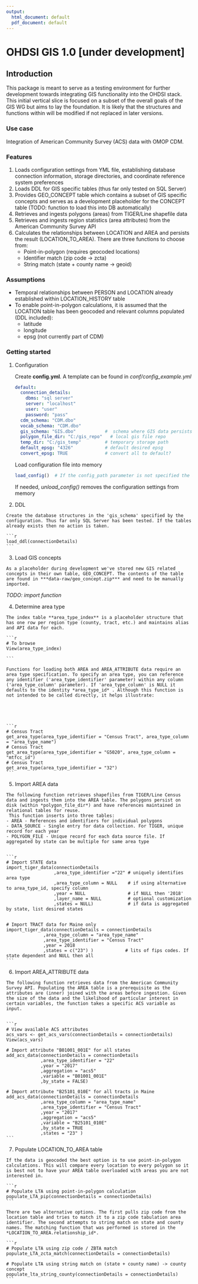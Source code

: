 ```yaml
---
output:
  html_document: default
  pdf_document: default
---
```


# OHDSI GIS 1.0 [under development]

## Introduction


This package is meant to serve as a testing environment for further development towards integrating GIS functionality into the OHDSI stack. This initial vertical slice is focused on a subset of the overall goals of the GIS WG but aims to lay the foundation. It is likely that the structures and functions within will be modified if not replaced in later versions. 

### Use case

Integration of American Community Survey (ACS) data with OMOP CDM. 

### Features
1. Loads configuration settings from YML file, establishing database connection information, storage directories, and coordinate reference system preferences
2. Loads DDL for GIS specific tables (thus far only tested on SQL Server)
3. Provides GEO_CONCEPT table which contains a subset of GIS specific concepts and serves as a development placeholder for the CONCEPT table (TODO: function to load this into DB automatically) 
4. Retrieves and ingests polygons (areas) from TIGER/Line shapefile data 
5. Retrieves and ingests region statistics (area attributes) from the American Community Survey API 
6. Calculates the relationships between LOCATION and AREA and persists the result (LOCATION_TO_AREA). There are three functions to choose from:
    - Point-in-polygon (requires geocoded locations)
    - Identifier match (zip code -> zcta)
    - String match (state + county name -> geoid)

### Assumptions
- Temporal relationships between PERSON and LOCATION already established within LOCATION_HISTORY table
- To enable point-in-polygon calculations, it is assumed that the LOCATION table has been geocoded and relevant columns populated (DDL included):
    - latitude
    - longitude
    - epsg (not currently part of CDM)


### Getting started

1.  Configuration 

	Create **config.yml**. A template can be found in *conf/config_example.yml*

	```yaml
	default:
	  connection_details:
	    dbms: "sql server"
	    server: "localhost"
	    user: "user"
	    password: "pass"
	  cdm_schema: "CDM.dbo"
	  vocab_schema: "CDM.dbo"
	  gis_schema: "GIS.dbo"           #  schema where GIS data persists
	  polygon_file_dir: "C:/gis_repo"	# local gis file repo
	  temp_dir: "C:/gis_temp"         # temporary storage path
	  default_epsg: "4326"            # default desired epsg
	  convert_epsg: TRUE              # convert all to default?
	```
	
    Load configuration file into memory
    
    ```r
  	load_config()  # If the config_path parameter is not specified the assumed path is conf/config.yml
  	```
  	
     If needed, *unload_config()* removes the configuration settings from memory
  
  2. DDL
  
  	Create the database structures in the 'gis_schema' specified by the configuration. Thus far only SQL Server has been tested. If the tables already exists then no action is taken. 
  
  	```r
  	load_ddl(connectionDetails)
  	```
  3. Load GIS concepts
  
  	As a placeholder during development we've stored new GIS related concepts in their own table, GEO_CONCEPT. The contents of the table are found in ***data-raw/geo_concept.zip*** and need to be manually imported.
  *TODO: import function*
  
  
  
  4. Determine area type
  
  	The index table **area_type_index** is a placeholder structure that has one row per region type (county, tract, etc.) and maintains alias and API data for each. 
  	
  	```r
  	# To browse 
  	View(area_type_index) 
  	
  	```
  	
  	Functions for loading both AREA and AREA_ATTRIBUTE data require an area type specification. To specify an area type, you can reference any identifier ('area_type_identifier' parameter) within any column ('area_type_column' parameter). If 'area_type_column' is NULL it defaults to the identity *area_type_id* . Although this function is not intended to be called directly, it helps illustrate:
  	
  	

  
  
    ```r
    # Census Tract
    get_area_type(area_type_identifier = "Census Tract", area_type_column = "area_type_name")
    # Census Tract
    get_area_type(area_type_identifier = "G5020", area_type_column = "mtfcc_id")
    # Census Tract
    get_area_type(area_type_identifier = "32")
    ```
    
 

  5. Import AREA data
  
    The following function retrieves shapefiles from TIGER/Line Census data and ingests them into the AREA table. The polygons persist on disk (within *polygon_file_dir*) and have references maintained in relational tables for reuse. 
     This function inserts into three tables:
    - AREA - References and identifiers for individual polygons
    - DATA_SOURCE - Single entry for data collection. For TIGER, unique record for each year
    - POLYGON_FILE - Unique record for each data source file. If aggregated by state can be multiple for same area type
    
  
    ```r
    # Import STATE data
    import_tiger_data(connectionDetails         
                      ,area_type_identifier ="22" # uniquely identifies area type
                      ,area_type_column = NULL    # if using alternative to area_type_id, specify column
                      ,year = NULL                # if NULL then '2018'              
                      ,layer_name = NULL          # optional customization 
                      ,states = NULL)             # if data is aggregated by state, list desired states 
                      
                      
    # Import TRACT data for Maine only
    import_tiger_data(connectionDetails = connectionDetails
                  ,area_type_column = "area_type_name" 
                  ,area_type_identifier = "Census Tract"
                  ,year = 2018
                  ,states = c("23") )            # lits of fips codes. If state dependent and NULL then all
    ```
    
   
    
  6. Import AREA_ATTRIBUTE data
    
    The following function retrieves data from the American Community Survey API. Populating the AREA table is a prerequisite as the attributes are (inner) joined with the areas before ingestion. Given the size of the data and the likelihood of particular interest in certain variables, the function takes a specific ACS variable as input. 
    
    
    ```r
    # View available ACS attributes
    acs_vars <- get_acs_vars(connectionDetails = connectionDetails)
    View(acs_vars)
    
    # Import attribute "B01001_001E" for all states 
    add_acs_data(connectionDetails = connectionDetails
                 ,area_type_identifier = "22"
                 ,year = "2017"
                 ,aggregation = "acs5"
                 ,variable = "B01001_001E"
                 ,by_state = FALSE)
    
    # Import attribute "B25101_010E" for all tracts in Maine
    add_acs_data(connectionDetails = connectionDetails
                 ,area_type_column = "area_type_name"
                 ,area_type_identifier = "Census Tract"
                 ,year = "2017"
                 ,aggregation = "acs5"
                 ,variable = "B25101_010E"
                 ,by_state = TRUE
                 ,states = "23" )
    ```
    
  7. Populate LOCATION_TO_AREA table
  
    If the data is geocoded the best option is to use point-in-polygon calculations. This will compare every location to every polygon so it is best not to have your AREA table overloaded with areas you are not interested in. 
  
    ```r
    # Populate LTA using point-in-polygon calculation
    populate_LTA_pip(connectionDetails = connectionDetails)
    ```

    There are two alternative options. The first pulls zip code from the location table and tries to match it to a zip code tabulation area identifier. The second attempts to string match on state and county names. The matching function that was performed is stored in the *LOCATION_TO_AREA.relationship_id*. 
    
    ```r
    # Populate LTA using zip code / ZBTA match
    populate_LTA_zcta_match(connectionDetails = connectionDetails)

    # Populate LTA using string match on (state + county name) -> county concept
    populate_lta_string_county(connectionDetails = connectionDetails)
    ```
    
